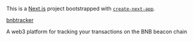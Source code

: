 This is a [Next.js](https://nextjs.org/) project bootstrapped with [`create-next-app`](https://github.com/vercel/next.js/tree/canary/packages/create-next-app).

[bnbtracker](hhttps://github.com/czDamian/bnbtracker)

A web3 platform for tracking your transactions on the BNB beacon chain